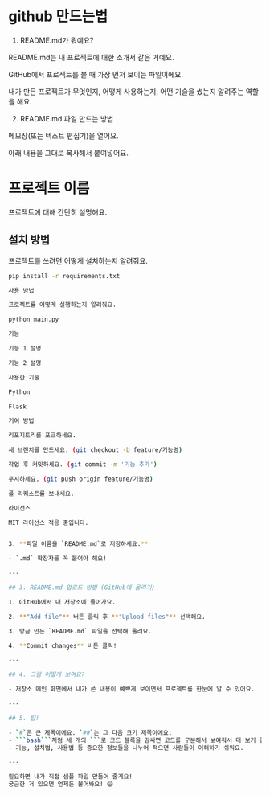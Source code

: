 # github 만드는법
1. README.md가 뭐예요?

README.md는 내 프로젝트에 대한 소개서 같은 거예요.

GitHub에서 프로젝트를 볼 때 가장 먼저 보이는 파일이에요.

내가 만든 프로젝트가 무엇인지, 어떻게 사용하는지, 어떤 기술을 썼는지 알려주는 역할을 해요.

2. README.md 파일 만드는 방법

메모장(또는 텍스트 편집기)을 열어요.

아래 내용을 그대로 복사해서 붙여넣어요.

# 프로젝트 이름

프로젝트에 대해 간단히 설명해요.

## 설치 방법

프로젝트를 쓰려면 어떻게 설치하는지 알려줘요.

```bash
pip install -r requirements.txt

사용 방법

프로젝트를 어떻게 실행하는지 알려줘요.

python main.py

기능

기능 1 설명

기능 2 설명

사용한 기술

Python

Flask

기여 방법

리포지토리를 포크하세요.

새 브랜치를 만드세요. (git checkout -b feature/기능명)

작업 후 커밋하세요. (git commit -m '기능 추가')

푸시하세요. (git push origin feature/기능명)

풀 리퀘스트를 보내세요.

라이선스

MIT 라이선스 적용 중입니다.


3. **파일 이름을 `README.md`로 저장하세요.**

- `.md` 확장자를 꼭 붙여야 해요!

---

## 3. README.md 업로드 방법 (GitHub에 올리기)

1. GitHub에서 내 저장소에 들어가요.

2. **"Add file"** 버튼 클릭 후 **"Upload files"** 선택해요.

3. 방금 만든 `README.md` 파일을 선택해 올려요.

4. **Commit changes** 버튼 클릭!

---

## 4. 그럼 어떻게 보여요?

- 저장소 메인 화면에서 내가 쓴 내용이 예쁘게 보이면서 프로젝트를 한눈에 알 수 있어요.

---

## 5. 팁!

- `#`은 큰 제목이에요. `##`는 그 다음 크기 제목이에요.
- ```bash```처럼 세 개의 ```로 코드 블록을 감싸면 코드를 구분해서 보여줘서 더 보기 좋아요.
- 기능, 설치법, 사용법 등 중요한 정보들을 나누어 적으면 사람들이 이해하기 쉬워요.

---

필요하면 내가 직접 샘플 파일 만들어 줄게요!  
궁금한 거 있으면 언제든 물어봐요! 😄
